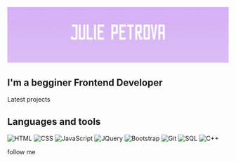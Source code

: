 [![Header](https://github.com/ullpet/ullpet/blob/master/assets/julie.jpg)](https://t.me/ullpet)

## I'm a begginer Frontend Developer

Latest projects


## Languages and tools
![HTML](https://img.shields.io/badge/-HTML-f59eff?style=for-the-badge&logo=HTML5)
![CSS](https://img.shields.io/badge/-CSS-d38deb?style=for-the-badge&logo=CSS3)
![JavaScript](https://img.shields.io/badge/-JavaScript-eb8dd7?style=for-the-badge&logo=JavaScript)
![JQuery](https://img.shields.io/badge/-JQuery-eb8da6?style=for-the-badge&logo=JQuery)
![Bootstrap](https://img.shields.io/badge/-Bootstrap-af8deb?style=for-the-badge&logo=Bootstrap)
![Git](https://img.shields.io/badge/-Git-cc9ae3?style=for-the-badge&logo=Git)
![SQL](https://img.shields.io/badge/-SQL-af8deb?style=for-the-badge&logo=MySQL)
![C++](https://img.shields.io/badge/-C++-e39aac?style=for-the-badge&logo=C%2b%2b)


follow me

